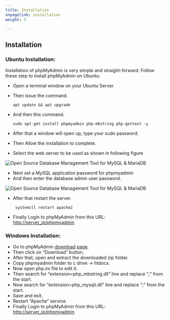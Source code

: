 ```yaml
---
title: Installation
onpagelink: installation
weight: 3

---
```

Installation
------------

### Ubuntu Installation:

Installation of phpMyAdmin is very simple and straight-forward. Follow these step to install phpMyAdmin on Ubuntu:

*   Open a terminal window on your Ubuntu Server.
*   Then issue the command.

       
       
       
        apt update && apt upgrade

*   And then this command.

                        
                        
        sudo apt-get install phpmyadmin php-mbstring php-gettext -y

*   After that a window will open up, type your sudo password.
*   Then Allow the installation to complete.
*   Select the web server to be used as shown in following figure

![Open Source Database Management Tool for MySQL & MariaDB](/images/phpmyadmin_installation_steps.png "Open Source Database Management Tool for MySQL & MariaDB")

*   Next set a MySQL application password for phpmyadmin
*   And then enter the database admin user password.

![Open Source Database Management Tool for MySQL & MariaDB](/images/phpmyadmin_installation_steps_2.png "Open Source Database Management Tool for MySQL & MariaDB")

*   After that restart the server.

                        
                        
         systemctl restart apache2
    

*   Finally Login to phpMyAdmin from this URL: [http://server\_ip/phpmyadmin](http://server_ip/phpmyadmin)

### Windows Installation:

*   Go to phpMyAdmin [download](https://www.phpmyadmin.net/downloads/) [page](https://www.phpmyadmin.net/downloads/).
*   Then click on “Download” button.
*   After that, open and extract the downloaded zip folder.
*   Copy phpmyadmin folder to c drive -> htdocs.
*   Now open php.ini file to edit it.
*   Then search for “extension=php\_mbstring.dll” line and replace “;” from the start.
*   Now search for “extension=php\_mysqli.dll” line and replace “;” from the start.
*   Save and exit.
*   Restart “Apache” service.
*   Finally Login to phpMyAdmin from this URL: [http://server\_ip/phpmyadmin](http://server_ip/phpmyadmin)